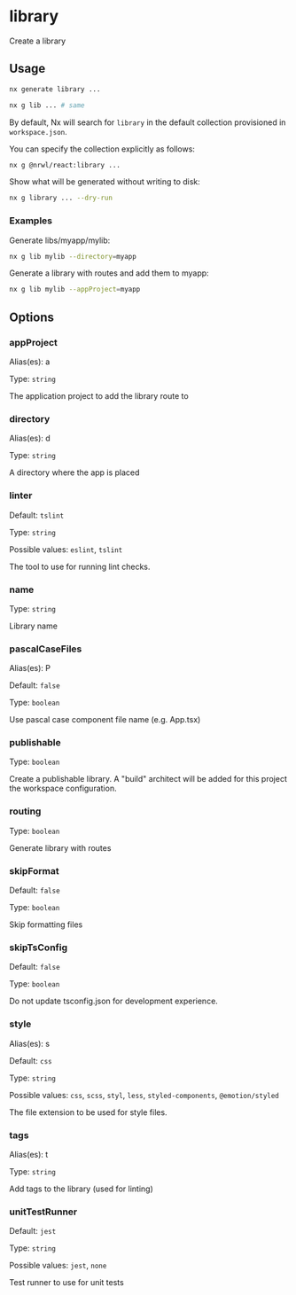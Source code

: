 # library

Create a library

## Usage

```bash
nx generate library ...
```

```bash
nx g lib ... # same
```

By default, Nx will search for `library` in the default collection provisioned in `workspace.json`.

You can specify the collection explicitly as follows:

```bash
nx g @nrwl/react:library ...
```

Show what will be generated without writing to disk:

```bash
nx g library ... --dry-run
```

### Examples

Generate libs/myapp/mylib:

```bash
nx g lib mylib --directory=myapp
```

Generate a library with routes and add them to myapp:

```bash
nx g lib mylib --appProject=myapp
```

## Options

### appProject

Alias(es): a

Type: `string`

The application project to add the library route to

### directory

Alias(es): d

Type: `string`

A directory where the app is placed

### linter

Default: `tslint`

Type: `string`

Possible values: `eslint`, `tslint`

The tool to use for running lint checks.

### name

Type: `string`

Library name

### pascalCaseFiles

Alias(es): P

Default: `false`

Type: `boolean`

Use pascal case component file name (e.g. App.tsx)

### publishable

Type: `boolean`

Create a publishable library. A "build" architect will be added for this project the workspace configuration.

### routing

Type: `boolean`

Generate library with routes

### skipFormat

Default: `false`

Type: `boolean`

Skip formatting files

### skipTsConfig

Default: `false`

Type: `boolean`

Do not update tsconfig.json for development experience.

### style

Alias(es): s

Default: `css`

Type: `string`

Possible values: `css`, `scss`, `styl`, `less`, `styled-components`, `@emotion/styled`

The file extension to be used for style files.

### tags

Alias(es): t

Type: `string`

Add tags to the library (used for linting)

### unitTestRunner

Default: `jest`

Type: `string`

Possible values: `jest`, `none`

Test runner to use for unit tests
